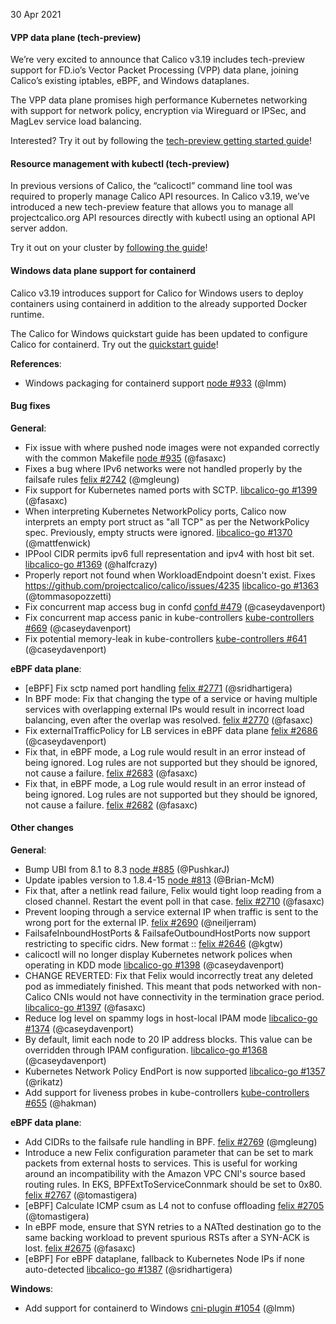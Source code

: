 30 Apr 2021

#### VPP data plane (tech-preview)

We’re very excited to announce that Calico v3.19 includes tech-preview support for FD.io’s Vector Packet Processing (VPP) data plane, joining Calico’s existing iptables, eBPF, and Windows dataplanes. 

The VPP data plane promises high performance Kubernetes networking with support for network policy, encryption via Wireguard or IPSec, and MagLev service load balancing. 

Interested? Try it out by following the [tech-preview getting started guide](https://docs.projectcalico.org/archive/v3.19/getting-started/kubernetes/vpp/)!

#### Resource management with kubectl (tech-preview)

In previous versions of Calico, the “calicoctl” command line tool was required to properly manage Calico API resources. In Calico v3.19, we’ve introduced a new tech-preview feature that allows you to manage all projectcalico.org API resources directly with kubectl using an optional API server addon.

Try it out on your cluster by [following the guide](https://docs.projectcalico.org/archive/v3.19/getting-started/kubernetes/apiserver-preview)!

#### Windows data plane support for containerd

Calico v3.19 introduces support for Calico for Windows users to deploy containers using containerd in addition to the already supported Docker runtime.

The Calico for Windows quickstart guide has been updated to configure Calico for containerd. Try out the [quickstart guide](https://docs.projectcalico.org/archive/v3.19/getting-started/windows-calico/quickstart)!

**References**:
 - Windows packaging for containerd support [node #933](https://github.com/projectcalico/node/pull/933) (@lmm)

#### Bug fixes

**General**:
 - Fix issue with where pushed node images were not expanded correctly with the common Makefile [node #935](https://github.com/projectcalico/node/pull/935) (@fasaxc)
 - Fixes a bug where IPv6 networks were not handled properly by the failsafe rules [felix #2742](https://github.com/projectcalico/felix/pull/2742) (@mgleung)
 - Fix support for Kubernetes named ports with SCTP. [libcalico-go #1399](https://github.com/projectcalico/libcalico-go/pull/1399) (@fasaxc)
 - When interpreting Kubernetes NetworkPolicy ports, Calico now interprets an empty port struct as "all TCP" as per the NetworkPolicy spec.  Previously, empty structs were ignored. [libcalico-go #1370](https://github.com/projectcalico/libcalico-go/pull/1370) (@mattfenwick)
 - IPPool CIDR permits ipv6 full representation and ipv4 with host bit set. [libcalico-go #1369](https://github.com/projectcalico/libcalico-go/pull/1369) (@halfcrazy)
 - Properly report not found when WorkloadEndpoint doesn't exist. Fixes https://github.com/projectcalico/calico/issues/4235 [libcalico-go #1363](https://github.com/projectcalico/libcalico-go/pull/1363) (@tommasopozzetti)
 - Fix concurrent map access bug in confd [confd #479](https://github.com/projectcalico/confd/pull/479) (@caseydavenport)
 - Fix concurrent map access panic in kube-controllers [kube-controllers #669](https://github.com/projectcalico/kube-controllers/pull/669) (@caseydavenport)
 - Fix potential memory-leak in kube-controllers [kube-controllers #641](https://github.com/projectcalico/kube-controllers/pull/641) (@caseydavenport)

**eBPF data plane**:
 - [eBPF] Fix sctp named port handling [felix #2771](https://github.com/projectcalico/felix/pull/2771) (@sridhartigera)
 - In BPF mode: Fix that changing the type of a service or having multiple services with overlapping external IPs would result in incorrect load balancing, even after the overlap was resolved. [felix #2770](https://github.com/projectcalico/felix/pull/2770) (@fasaxc)
 - Fix externalTrafficPolicy for LB services in eBPF data plane [felix #2686](https://github.com/projectcalico/felix/pull/2686) (@caseydavenport)
 - Fix that, in eBPF mode, a Log rule would result in an error instead of being ignored.  Log rules are not supported but they should be ignored, not cause a failure. [felix #2683](https://github.com/projectcalico/felix/pull/2683) (@fasaxc)
 - Fix that, in eBPF mode, a Log rule would result in an error instead of being ignored.  Log rules are not supported but they should be ignored, not cause a failure. [felix #2682](https://github.com/projectcalico/felix/pull/2682) (@fasaxc)

#### Other changes

**General**:
 - Bump UBI from 8.1 to 8.3 [node #885](https://github.com/projectcalico/node/pull/885) (@PushkarJ)
 - Update ipables version to 1.8.4-15 [node #813](https://github.com/projectcalico/node/pull/813) (@Brian-McM)
 - Fix that, after a netlink read failure, Felix would tight loop reading from a closed channel.  Restart the event poll in that case. [felix #2710](https://github.com/projectcalico/felix/pull/2710) (@fasaxc)
 - Prevent looping through a service external IP when traffic is sent to the wrong port for the external IP. [felix #2690](https://github.com/projectcalico/felix/pull/2690) (@neiljerram)
 - FailsafeInboundHostPorts & FailsafeOutboundHostPorts now support restricting to specific cidrs. New format <protocol>:<net>:<port> [felix #2646](https://github.com/projectcalico/felix/pull/2646) (@kgtw)
 - calicoctl will no longer display Kubernetes network polices when operating in KDD mode [libcalico-go #1398](https://github.com/projectcalico/libcalico-go/pull/1398) (@caseydavenport)
 - CHANGE REVERTED: Fix that Felix would incorrectly treat any deleted pod as immediately finished.  This meant that pods networked with non-Calico CNIs would not have connectivity in the termination grace period. [libcalico-go #1397](https://github.com/projectcalico/libcalico-go/pull/1397) (@fasaxc)
 - Reduce log level on spammy logs in host-local IPAM mode [libcalico-go #1374](https://github.com/projectcalico/libcalico-go/pull/1374) (@caseydavenport)
 - By default, limit each node to 20 IP address blocks. This value can be overridden through IPAM configuration. [libcalico-go #1368](https://github.com/projectcalico/libcalico-go/pull/1368) (@caseydavenport)
 - Kubernetes Network Policy EndPort is now supported [libcalico-go #1357](https://github.com/projectcalico/libcalico-go/pull/1357) (@rikatz)
 - Add support for liveness probes in kube-controllers [kube-controllers #655](https://github.com/projectcalico/kube-controllers/pull/655) (@hakman)

**eBPF data plane**:
 - Add CIDRs to the failsafe rule handling in BPF. [felix #2769](https://github.com/projectcalico/felix/pull/2769) (@mgleung)
 - Introduce a new Felix configuration parameter that can be set to mark packets from external hosts to services.  This is useful for working around an incompatibility with the Amazon VPC CNI's source based routing rules.  In EKS, BPFExtToServiceConnmark should be set to 0x80. [felix #2767](https://github.com/projectcalico/felix/pull/2767) (@tomastigera)
 - [eBPF] Calculate ICMP csum as L4 not to confuse offloading [felix #2705](https://github.com/projectcalico/felix/pull/2705) (@tomastigera)
 - In eBPF mode, ensure that SYN retries to a NATted destination go to the same backing workload to prevent spurious RSTs after a SYN-ACK is lost. [felix #2675](https://github.com/projectcalico/felix/pull/2675) (@fasaxc)
 - [eBPF] For eBPF dataplane, fallback to Kubernetes Node IPs if none auto-detected [libcalico-go #1387](https://github.com/projectcalico/libcalico-go/pull/1387) (@sridhartigera)

**Windows**:
 - Add support for containerd to Windows [cni-plugin #1054](https://github.com/projectcalico/cni-plugin/pull/1054) (@lmm)

